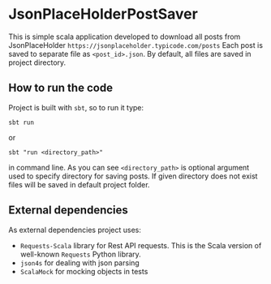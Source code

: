 # JsonPlaceHolderPostSaver
This is simple scala application developed to download all posts from JsonPlaceHolder `https://jsonplaceholder.typicode.com/posts`
Each post is saved to separate file as `<post_id>.json`. By default, all files are saved in project directory.

## How to run the code
Project is built with `sbt`, so to run it type:

````
sbt run
````
or

````
sbt "run <directory_path>"
````

in command line. As you can see `<directory_path>` is optional argument used to specify directory for saving posts. 
If given directory does not exist files will be saved in default project folder.

## External dependencies

As external dependencies project uses:
 * `Requests-Scala` library for Rest API requests. This is the Scala version of well-known `Requests` Python library.
 * `json4s` for dealing with json parsing
 * `ScalaMock` for mocking objects in tests
